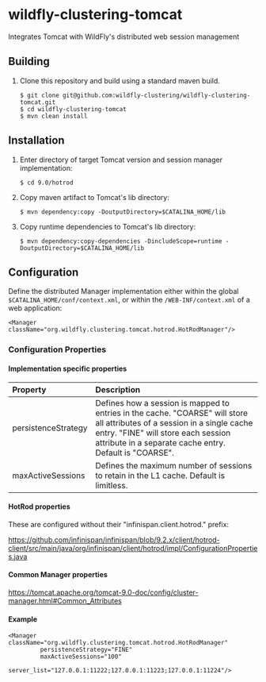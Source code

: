 # wildfly-clustering-tomcat
Integrates Tomcat with WildFly's distributed web session management

## Building

1.	Clone this repository and build using a standard maven build.

		$ git clone git@github.com:wildfly-clustering/wildfly-clustering-tomcat.git
		$ cd wildfly-clustering-tomcat
		$ mvn clean install

## Installation

1.	Enter directory of target Tomcat version and session manager implementation:

		$ cd 9.0/hotrod

1.	Copy maven artifact to Tomcat's lib directory:

		$ mvn dependency:copy -DoutputDirectory=$CATALINA_HOME/lib

1.	Copy runtime dependencies to Tomcat's lib directory:

		$ mvn dependency:copy-dependencies -DincludeScope=runtime -DoutputDirectory=$CATALINA_HOME/lib

## Configuration

Define the distributed Manager implementation either within the global `$CATALINA_HOME/conf/context.xml`, or within the `/WEB-INF/context.xml` of a web application:

    <Manager className="org.wildfly.clustering.tomcat.hotrod.HotRodManager"/>

### Configuration Properties

#### Implementation specific properties

|Property|Description|
|:---|:---|
|persistenceStrategy|Defines how a session is mapped to entries in the cache. "COARSE" will store all attributes of a session in a single cache entry.  "FINE" will store each session attribute in a separate cache entry.  Default is "COARSE".|
|maxActiveSessions|Defines the maximum number of sessions to retain in the L1 cache. Default is limitless.|

#### HotRod properties
These are configured without their "infinispan.client.hotrod." prefix:

https://github.com/infinispan/infinispan/blob/9.2.x/client/hotrod-client/src/main/java/org/infinispan/client/hotrod/impl/ConfigurationProperties.java

#### Common Manager properties

https://tomcat.apache.org/tomcat-9.0-doc/config/cluster-manager.html#Common_Attributes

#### Example

	<Manager className="org.wildfly.clustering.tomcat.hotrod.HotRodManager"
	         persistenceStrategy="FINE"
	         maxActiveSessions="100"
	         server_list="127.0.0.1:11222;127.0.0.1:11223;127.0.0.1:11224"/>
